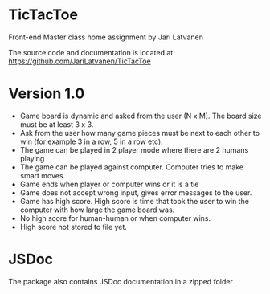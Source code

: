 # TicTacToe
Front-end Master class home assignment by Jari Latvanen

The source code and documentation is located at:
https://github.com/JariLatvanen/TicTacToe

# Version 1.0
- Game board is dynamic and asked from the user (N x M). The board size must be at least 3 x 3.
- Ask from the user how many game pieces must be next to each other to win (for example 3 in a row, 5 in a row etc). 
- The game can be played in 2 player mode where there are 2 humans playing
- The game can be played against computer. Computer tries to make smart moves.
- Game ends when player or computer wins or it is a tie
- Game does not accept wrong input, gives error messages to the user.
- Game has high score. High score is time that took the user to win the computer with how large the game board was.
- No high score for human-human or when computer wins.
- High score not stored to file yet.
  
# JSDoc

The package also contains JSDoc documentation in a zipped folder


  
